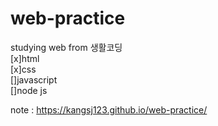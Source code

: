 # web-practice  
studying web from 생활코딩  
[x]html  
[x]css  
[]javascript  
[]node js  
 
 note : https://kangsj123.github.io/web-practice/
